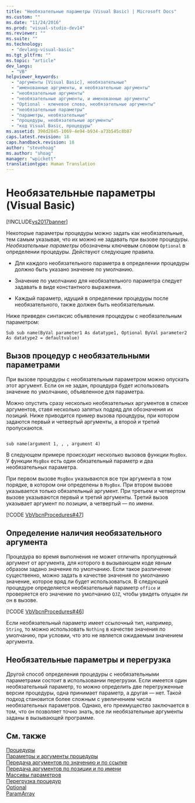 ```yaml
---
title: "Необязательные параметры (Visual Basic) | Microsoft Docs"
ms.custom: ""
ms.date: "11/24/2016"
ms.prod: "visual-studio-dev14"
ms.reviewer: ""
ms.suite: ""
ms.technology: 
  - "devlang-visual-basic"
ms.tgt_pltfrm: ""
ms.topic: "article"
dev_langs: 
  - "VB"
helpviewer_keywords: 
  - "аргументы [Visual Basic], необязательные"
  - "именованные аргументы, и необязательные аргументы"
  - "необязательные аргументы"
  - "необязательные аргументы, и именованные аргументы"
  - "Optional - ключевое слово, необязательные аргументы"
  - "необязательные параметры"
  - "параметры, необязательные"
  - "процедуры, необязательные аргументы"
  - "код Visual Basic, процедуры"
ms.assetid: 398d2845-1069-4e94-b934-a73b545c8b87
caps.latest.revision: 18
caps.handback.revision: 18
author: "stevehoag"
ms.author: "shoag"
manager: "wpickett"
translationtype: Human Translation
---
```

# Необязательные параметры (Visual Basic)
[!INCLUDE[vs2017banner](../../../../csharp/includes/vs2017banner.md)]

Некоторые параметры процедуры можно задать как необязательные, тем самым указывая, что их можно не задавать при вызове процедуры.  *Необязательные параметры* обозначены ключевым словом `Optional` в определении процедуры.  Действуют следующие правила.  
  
-   Для каждого необязательного параметра в определении процедуры должно быть указано значение по умолчанию.  
  
-   Значение по умолчанию для необязательного параметра следует задавать в виде константного выражения.  
  
-   Каждый параметр, идущий в определении процедуры после необязательного, также должен быть необязательным.  
  
 Ниже приведен синтаксис объявления процедуры с необязательным параметром:  
  
```  
Sub sub name(ByVal parameter1 As datatype1, Optional ByVal parameter2 As datatype2 = defaultvalue)  
```  
  
## Вызов процедур с необязательными параметрами  
 При вызове процедуры с необязательным параметром можно опускать этот аргумент.  Если он не задан, процедура будет использовать значение по умолчанию, объявленное для параметра.  
  
 Можно опустить сразу несколько необязательных аргументов в списке аргументов, ставя несколько запятых подряд для обозначения их позиций.  Ниже приводится пример вызова процедуры, при котором задаются первый и четвертый аргументы, а второй и третий пропускаются.  
  
```  
  
sub name(argument 1, , , argument 4)  
```  
  
 В следующем примере происходит несколько вызовов функции `MsgBox`.  У функции `MsgBox` есть один обязательный параметр и два необязательных параметра.  
  
 При первом вызове `MsgBox` указываются все три аргумента в том порядке, в котором они определены в `MsgBox`.  При втором вызове указывается только обязательный аргумент.  При третьем и четвертом вызове указываются первый и третий аргументы.  Третий вызов указывает аргумент по позиции, а четвертый — по имени.  
  
 [!CODE [VbVbcnProcedures#47](../CodeSnippet/VS_Snippets_VBCSharp/VbVbcnProcedures#47)]  
  
## Определение наличия необязательного аргумента  
 Процедура во время выполнения не может отличить пропущенный аргумент от аргумента, для которого в вызывающем коде явным образом задано значение по умолчанию.  Если такое различение существенно, можно задать в качестве значения по умолчанию значение, которое вряд ли будет использоваться.  В следующей процедуре определяется необязательный параметр `office` и проверяется его значение по умолчанию `QJZ`, чтобы увидеть опущен ли он в вызове.  
  
 [!CODE [VbVbcnProcedures#46](../CodeSnippet/VS_Snippets_VBCSharp/VbVbcnProcedures#46)]  
  
 Если необязательный параметр имеет ссылочный тип, например, `String`, то можно использовать `Nothing` в качестве значения по умолчанию, при условии, что это не является ожидаемым значением аргумента.  
  
## Необязательные параметры и перегрузка  
 Другой способ определения процедуры с необязательными параметрами состоит в использовании перегрузки.  Если имеется один необязательный параметр, то можно определить две перегруженные версии процедуры, одна принимает параметр, а другая — нет.  Такой подход становится более сложным с увеличением числа необязательных параметров.  Однако, его преимущество заключается в том, что он позволяет точно знать, все ли необязательные аргументы заданы в вызывающей программе.  
  
## См. также  
 [Процедуры](../../../../visual-basic/programming-guide/language-features/procedures/index.md)   
 [Параметры и аргументы процедуры](../../../../visual-basic/programming-guide/language-features/procedures/procedure-parameters-and-arguments.md)   
 [Передача аргументов по значению и по ссылке](../../../../visual-basic/programming-guide/language-features/procedures/passing-arguments-by-value-and-by-reference.md)   
 [Передача аргументов по позиции и по имени](../../../../visual-basic/programming-guide/language-features/procedures/passing-arguments-by-position-and-by-name.md)   
 [Массивы параметров](../../../../visual-basic/programming-guide/language-features/procedures/parameter-arrays.md)   
 [Перегрузка процедур](../../../../visual-basic/programming-guide/language-features/procedures/procedure-overloading.md)   
 [Optional](../../../../visual-basic/language-reference/modifiers/optional.md)   
 [ParamArray](../../../../visual-basic/language-reference/modifiers/paramarray.md)